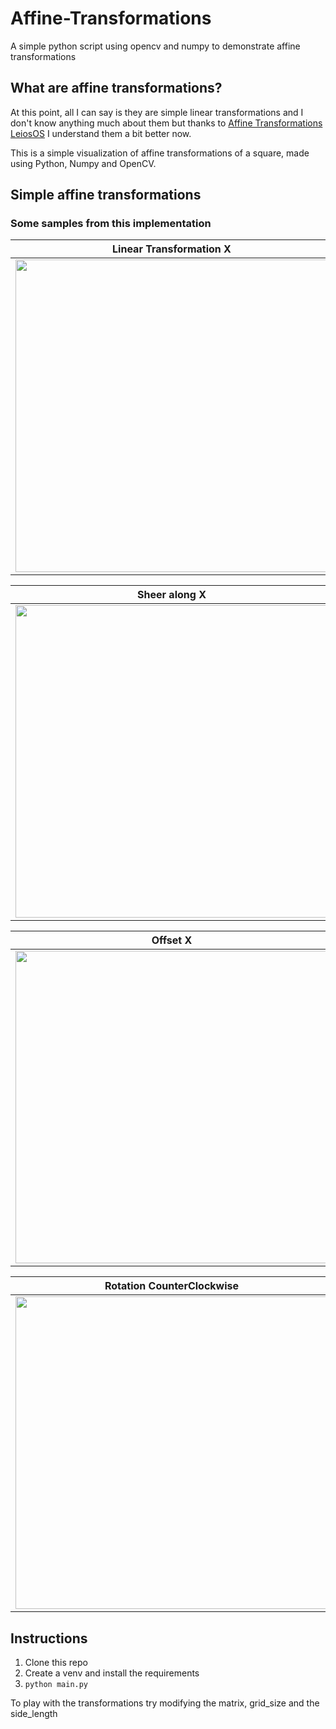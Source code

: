# Affine-Transformations
A simple python script using opencv and numpy to demonstrate affine transformations

## What are affine transformations?
At this point, all I can say is they are simple linear transformations and I don't know anything much about them but thanks to [Affine Transformations LeiosOS](https://www.youtube.com/watch?v=E3Phj6J287o) I understand them a bit better now. 

This is a simple visualization of affine transformations of a square, made using Python, Numpy and OpenCV. 

## Simple affine transformations
### Some samples from this implementation

| Linear Transformation X | Linear Transformation Y |
| ------------- | ------------- |
| <img src="https://i.imgur.com/p1mqNHZ.gif" width="500" height="500"> | <img src="https://i.imgur.com/z3lEF2O.gif" width="500" height="500"> |

| Sheer along X | Sheer along Y |
| ------------- | ------------- |
| <img src="https://i.imgur.com/Knrqrwv.gif" width="500" height="500"> | <img src="https://i.imgur.com/opbULWK.gif" width="500" height="500"> |


| Offset X | Offset Y |
| ------------- | ------------- |
| <img src="https://i.imgur.com/ZMHONhn.gif" width="500" height="500"> | <img src="https://i.imgur.com/590qyJx.gif" width="500" height="500"/> | 

| Rotation CounterClockwise | Rotation Clockwise |
| ------------- | ------------- |
| <img src="https://user-images.githubusercontent.com/40448838/126449574-bf7a51cd-32c9-4978-9431-71bea6bf8e21.gif" width="500" height="500"/> | <img src="https://i.imgur.com/4ql9CB3.gif" width="500" height="500"/>




## Instructions

1) Clone this repo  
2) Create a venv and install the requirements  
3) `python main.py`  

To play with the transformations try modifying the matrix, grid_size and the side_length
